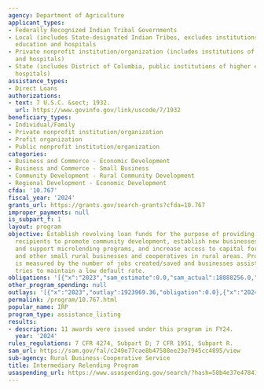 ```yaml
---
agency: Department of Agriculture
applicant_types:
- Federally Recognized Indian Tribal Governments
- Local (includes State-designated Indian Tribes, excludes institutions of higher
  education and hospitals
- Private nonprofit institution/organization (includes institutions of higher education
  and hospitals)
- State (includes District of Columbia, public institutions of higher education and
  hospitals)
assistance_types:
- Direct Loans
authorizations:
- text: 7 U.S.C. &sect; 1932.
  url: https://www.govinfo.gov/link/uscode/7/1932
beneficiary_types:
- Individual/Family
- Private nonprofit institution/organization
- Profit organization
- Public nonprofit institution/organization
categories:
- Business and Commerce - Economic Development
- Business and Commerce - Small Business
- Community Development - Rural Community Development
- Regional Development - Economic Development
cfda: '10.767'
fiscal_year: '2024'
grants_url: https://grants.gov/search-grants?cfda=10.767
improper_payments: null
is_subpart_f: 1
layout: program
objective: Establish revolving loan funds for the purpose of providing loans to ultimate
  recipients to promote community development, establish new businesses, establish
  and support microlending programs, and increase access to capital for start-ups
  and other small rural businesses and cooperatives in rural areas. Program performance
  is measured by the number of jobs created/saved and businesses assisted. The Agency
  tries to maintain a low default rate.
obligations: '[{"x":"2023","sam_estimate":0.0,"sam_actual":18888256.0,"usa_spending_actual":0.0},{"x":"2024","sam_estimate":0.0,"sam_actual":9999999.0,"usa_spending_actual":0.0},{"x":"2025","sam_estimate":0.0,"sam_actual":1977293.0,"usa_spending_actual":0.0}]'
other_program_spending: null
outlays: '[{"x":"2023","outlay":1923969.36,"obligation":0.0},{"x":"2024","outlay":952307.16,"obligation":0.0},{"x":"2025","outlay":0.0,"obligation":0.0}]'
permalink: /program/10.767.html
popular_name: IRP
program_type: assistance_listing
results:
- description: 11 awards were issued under this program in FY24.
  year: '2024'
rules_regulations: 7 CFR 4274, Subpart D; 7 CFR 1951, Subpart R.
sam_url: https://sam.gov/fal/c249e77cae8b47588ee23e7945cc4895/view
sub-agency: Rural Business-Cooperative Service
title: Intermediary Relending Program
usaspending_url: https://www.usaspending.gov/search/?hash=58b4e37e47841b1acbabc8218c47a47d
---
```

